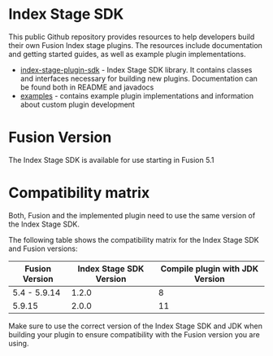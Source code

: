 # Index Stage SDK

This public Github repository provides resources to help developers build their own Fusion Index stage plugins. 
The resources include documentation and getting started guides, as well as example plugin implementations.

* [index-stage-plugin-sdk](index-stage-plugin-sdk/README.md) - Index Stage SDK library. It contains 
  classes and interfaces necessary for building new plugins. Documentation can be found both in README and javadocs
* [examples](examples/README.md) - contains example plugin implementations and information about custom plugin 
  development

# Fusion Version

The Index Stage SDK is available for use starting in Fusion 5.1


# Compatibility matrix

Both, Fusion and the implemented plugin need to use the same version of the Index Stage SDK.

The following table shows the compatibility matrix for the Index Stage SDK and Fusion versions:


| Fusion Version     | Index Stage SDK Version | Compile plugin with JDK Version |
|--------------------|-------------------------|---------------------------------|
| 5.4  -  5.9.14     | 1.2.0                   | 8                               |
| 5.9.15             | 2.0.0                   | 11                              |


Make sure to use the correct version of the Index Stage SDK and JDK when building your plugin to ensure compatibility with the Fusion version you are using.